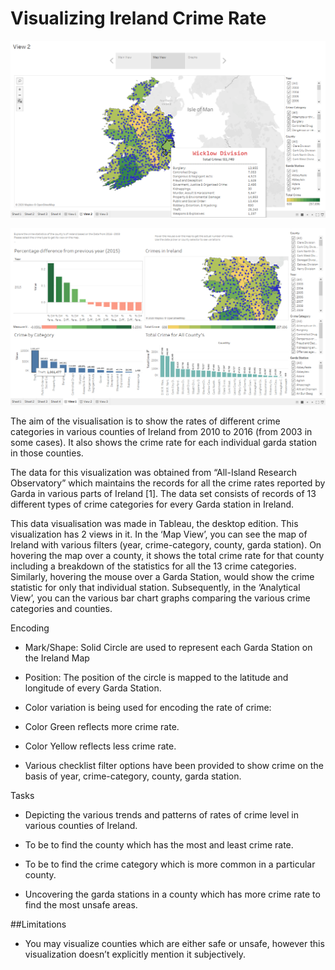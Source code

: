 # Visualizing Ireland Crime Rate

![Image description](https://github.com/TheAdityaVishnu/VisulizingIrelandCrimeRate/blob/master/Map%20View.png)

![Image description](https://github.com/TheAdityaVishnu/VisulizingIrelandCrimeRate/blob/master/Analytic%20View.png)


The aim of the visualisation is to show the rates of different crime categories in various counties of
Ireland from 2010 to 2016 (from 2003 in some cases). It also shows the crime rate for each individual
garda station in those counties.

The data for this visualization was obtained from “All-Island Research Observatory” which maintains
the records for all the crime rates reported by Garda in various parts of Ireland [1]. The data set
consists of records of 13 different types of crime categories for every Garda station in Ireland.

This data visualisation was made in Tableau, the desktop edition. This visualization has 2 views in it.
In the ‘Map View’, you can see the map of Ireland with various filters (year, crime-category, county,
garda station). On hovering the map over a county, it shows the total crime rate for that county
including a breakdown of the statistics for all the 13 crime categories. Similarly, hovering the mouse
over a Garda Station, would show the crime statistic for only that individual station. Subsequently, in
the ‘Analytical View’, you can the various bar chart graphs comparing the various crime categories
and counties.

Encoding

* Mark/Shape: Solid Circle are used to represent each Garda Station on the Ireland Map

* Position: The position of the circle is mapped to the latitude and longitude of every Garda Station.

* Color variation is being used for encoding the rate of crime:

* Color Green reflects more crime rate.

* Color Yellow reflects less crime rate.

* Various checklist filter options have been provided to show crime on the basis of year, crime-category, county, garda station.

Tasks

* Depicting the various trends and patterns of rates of crime level in various counties of
Ireland.

* To be to find the county which has the most and least crime rate.

* To be to find the crime category which is more common in a particular county.

* Uncovering the garda stations in a county which has more crime rate to find the most
unsafe areas.

##Limitations
* You may visualize counties which are either safe or unsafe, however this visualization
doesn’t explicitly mention it subjectively.
